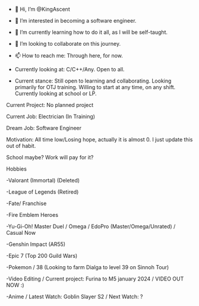 - 👋 Hi, I’m @KingAscent
- 👀 I’m interested in becoming a software engineer.
- 🌱 I’m currently learning how to do it all, as I will be self-taught.
- 💞️ I’m looking to collaborate on this journey.
- 📫 How to reach me: Through here, for now. 

- Currently looking at: C/C++/Any. Open to all.

- Current stance: Still open to learning and collaborating. Looking primarily for OTJ training. Willing to start at any time, on any shift. Currently looking at school or LP.

Current Project: No planned project

Current Job: Electrician (In Training)

Dream Job: Software Engineer

Motivation: All time low/Losing hope, actually it is almost 0. I just update this out of habit. 

School maybe? Work will pay for it?

Hobbies

-Valorant (Immortal) (Deleted)

-League of Legends (Retired)

-Fate/ Franchise

-Fire Emblem Heroes

-Yu-Gi-Oh! Master Duel / Omega / EdoPro (Master/Omega/Unrated) / Casual Now

-Genshin Impact (AR55)

-Epic 7 (Top 200 Guild Wars)

-Pokemon / 38 (Looking to farm Dialga to level 39 on Sinnoh Tour)

-Video Editing / Current project: Furina to M5 january 2024 / VIDEO OUT NOW :)

-Anime / Latest Watch: Goblin Slayer S2 / Next Watch: ?
<!---
KingAscent/KingAscent is a ✨ special ✨ repository because its `README.md` (this file) appears on your GitHub profile.
You can click the Preview link to take a look at your changes.
--->
